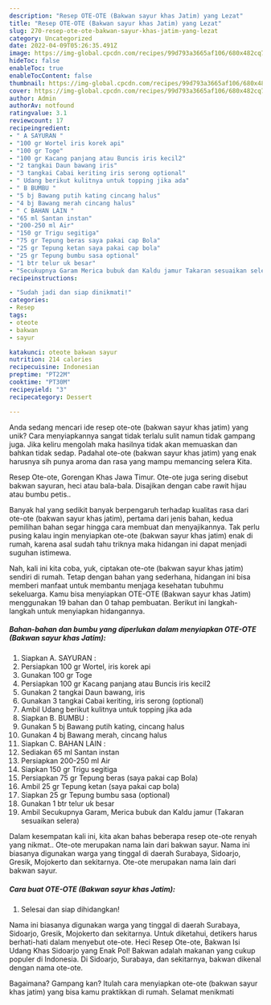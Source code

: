 ```yaml
---
description: "Resep OTE-OTE (Bakwan sayur khas Jatim) yang Lezat"
title: "Resep OTE-OTE (Bakwan sayur khas Jatim) yang Lezat"
slug: 270-resep-ote-ote-bakwan-sayur-khas-jatim-yang-lezat
category: Uncategorized
date: 2022-04-09T05:26:35.491Z
image: https://img-global.cpcdn.com/recipes/99d793a3665af106/680x482cq70/ote-ote-bakwan-sayur-khas-jatim-foto-resep-utama.jpg
hideToc: false
enableToc: true
enableTocContent: false
thumbnail: https://img-global.cpcdn.com/recipes/99d793a3665af106/680x482cq70/ote-ote-bakwan-sayur-khas-jatim-foto-resep-utama.jpg
cover: https://img-global.cpcdn.com/recipes/99d793a3665af106/680x482cq70/ote-ote-bakwan-sayur-khas-jatim-foto-resep-utama.jpg
author: Admin
authorAv: notfound
ratingvalue: 3.1
reviewcount: 17
recipeingredient:
- " A SAYURAN "
- "100 gr Wortel iris korek api"
- "100 gr Toge"
- "100 gr Kacang panjang atau Buncis iris kecil2"
- "2 tangkai Daun bawang iris"
- "3 tangkai Cabai keriting iris serong optional"
- " Udang berikut kulitnya untuk topping jika ada"
- " B BUMBU "
- "5 bj Bawang putih kating cincang halus"
- "4 bj Bawang merah cincang halus"
- " C BAHAN LAIN "
- "65 ml Santan instan"
- "200-250 ml Air"
- "150 gr Trigu segitiga"
- "75 gr Tepung beras saya pakai cap Bola"
- "25 gr Tepung ketan saya pakai cap bola"
- "25 gr Tepung bumbu sasa optional"
- "1 btr telur uk besar"
- "Secukupnya Garam Merica bubuk dan Kaldu jamur Takaran sesuaikan selera"
recipeinstructions:

- "Sudah jadi dan siap dinikmati!"
categories:
- Resep
tags:
- oteote
- bakwan
- sayur

katakunci: oteote bakwan sayur 
nutrition: 214 calories
recipecuisine: Indonesian
preptime: "PT22M"
cooktime: "PT30M"
recipeyield: "3"
recipecategory: Dessert

---
```





Anda sedang mencari ide resep ote-ote (bakwan sayur khas jatim) yang unik? Cara menyiapkannya sangat tidak terlalu sulit namun tidak gampang juga. Jika keliru mengolah maka hasilnya tidak akan memuaskan dan bahkan tidak sedap. Padahal ote-ote (bakwan sayur khas jatim) yang enak harusnya sih punya aroma dan rasa yang mampu memancing selera Kita.





Resep Ote-ote, Gorengan Khas Jawa Timur. Ote-ote juga sering disebut bakwan sayuran, heci atau bala-bala. Disajikan dengan cabe rawit hijau atau bumbu petis..

Banyak hal yang sedikit banyak berpengaruh terhadap kualitas rasa dari ote-ote (bakwan sayur khas jatim), pertama dari jenis bahan, kedua pemilihan bahan segar hingga cara membuat dan menyajikannya. Tak perlu pusing kalau ingin menyiapkan ote-ote (bakwan sayur khas jatim) enak di rumah, karena asal sudah tahu triknya maka hidangan ini dapat menjadi suguhan istimewa.






Nah, kali ini kita coba, yuk, ciptakan ote-ote (bakwan sayur khas jatim) sendiri di rumah. Tetap dengan bahan yang sederhana, hidangan ini bisa memberi manfaat untuk membantu menjaga kesehatan tubuhmu sekeluarga. Kamu bisa menyiapkan OTE-OTE (Bakwan sayur khas Jatim) menggunakan 19 bahan dan 0 tahap pembuatan. Berikut ini langkah-langkah untuk menyiapkan hidangannya.

<!--inarticleads1-->

##### Bahan-bahan dan bumbu yang diperlukan dalam menyiapkan OTE-OTE (Bakwan sayur khas Jatim):

1. Siapkan  A. SAYURAN :
1. Persiapkan 100 gr Wortel, iris korek api
1. Gunakan 100 gr Toge
1. Persiapkan 100 gr Kacang panjang atau Buncis iris kecil2
1. Gunakan 2 tangkai Daun bawang, iris
1. Gunakan 3 tangkai Cabai keriting, iris serong (optional)
1. Ambil  Udang berikut kulitnya untuk topping jika ada
1. Siapkan  B. BUMBU :
1. Gunakan 5 bj Bawang putih kating, cincang halus
1. Gunakan 4 bj Bawang merah, cincang halus
1. Siapkan  C. BAHAN LAIN :
1. Sediakan 65 ml Santan instan
1. Persiapkan 200-250 ml Air
1. Siapkan 150 gr Trigu segitiga
1. Persiapkan 75 gr Tepung beras (saya pakai cap Bola)
1. Ambil 25 gr Tepung ketan (saya pakai cap bola)
1. Siapkan 25 gr Tepung bumbu sasa (optional)
1. Gunakan 1 btr telur uk besar
1. Ambil Secukupnya Garam, Merica bubuk dan Kaldu jamur (Takaran sesuaikan selera)


Dalam kesempatan kali ini, kita akan bahas beberapa resep ote-ote renyah yang nikmat.. Ote-ote merupakan nama lain dari bakwan sayur. Nama ini biasanya digunakan warga yang tinggal di daerah Surabaya, Sidoarjo, Gresik, Mojokerto dan sekitarnya. Ote-ote merupakan nama lain dari bakwan sayur. 

<!--inarticleads2-->

##### Cara buat OTE-OTE (Bakwan sayur khas Jatim):


1. Selesai dan siap dihidangkan!

Nama ini biasanya digunakan warga yang tinggal di daerah Surabaya, Sidoarjo, Gresik, Mojokerto dan sekitarnya. Untuk diketahui, detikers harus berhati-hati dalam menyebut ote-ote. Heci Resep Ote-ote, Bakwan Isi Udang Khas Sidoarjo yang Enak Pol! Bakwan adalah makanan yang cukup populer di Indonesia. Di Sidoarjo, Surabaya, dan sekitarnya, bakwan dikenal dengan nama ote-ote. 

Bagaimana? Gampang kan? Itulah cara menyiapkan ote-ote (bakwan sayur khas jatim) yang bisa kamu praktikkan di rumah. Selamat menikmati

